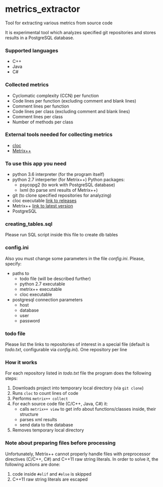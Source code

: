 # metrics_extractor
Tool for extracting various metrics from source code

It is experimental tool which analyzes specified git repositories and stores results in a PostgreSQL database.

### Supported languages
* C++
* Java
* C#

### Collected metrics
* Cyclomatic complexity (CCN) per function
* Code lines per function (excluding comment and blank lines)
* Comment lines per function
* Code lines per class (excluding comment and blank lines)
* Comment lines per class
* Number of methods per class

### External tools needed for collecting metrics
* [cloc](https://github.com/AlDanial/cloc)
* [Metrix++](http://metrixplusplus.sourceforge.net/home.html)

### To use this app you need
* python 3.6 interpreter (for the program itself)
* python 2.7 interperter (for Metrix++)
   Python packages:
   + psycopg2 (to work with PostgreSQL database)
   + lxml (to parse xml results of Metrix++)
* git (to clone specified repositories for analyzing)
* cloc executable [link to releases](https://github.com/AlDanial/cloc/releases)
* Metrix++ [link to latest version](https://sourceforge.net/projects/metrixplusplus/files/latest/download)
* PostgreSQL

### creating_tables.sql
Please run SQL script inside this file to create db tables

### config.ini
Also you must change some parameters in the file *config.ini*. Please, specify:
* paths to
   + todo file (will be described further)
   + python 2.7 executable
   + metrix++ executable
   + cloc executable
* postgresql connection parameters
   + host
   + database
   + user
   + password

### todo file
Please list the links to repositories of interest in a special file (default is *todo.txt*, configurable via *config.ini*). One repository per line

### How it works
For each repository listed in *todo.txt* file the program does the following steps:
   1. Downloads project into temporary local directory (via `git clone`)
   2. Runs `cloc` to count lines of code
   3. Performs `metrix++ collect`
   4. For each source code file (C/C++, Java, C#) it:
      * calls `metrix++ view` to get info about functions/classes inside, their structure
      * parses xml results
      * send data to the database
   5. Removes temporary local directory
   
### Note about preparing files before processing
Unfortunately, Metrix++ cannot properly handle files with preprocessor directives (C/C++, C#) and C++11 raw string literals.
In order to solve it, the following actions are done:
   1. code inside `#elif` and `#else` is skipped
   2. C++11 raw string literals are escaped
